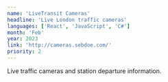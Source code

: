 ```yaml
---
name: 'LiveTransit Cameras'
headline: 'Live London traffic cameras'
languages: ['React', 'JavaScript', 'C#']
month: 'Feb'
year: 2023
link: 'http://cameras.sebdoe.com/'
priority: 2
---
```


Live traffic cameras and station departure information.